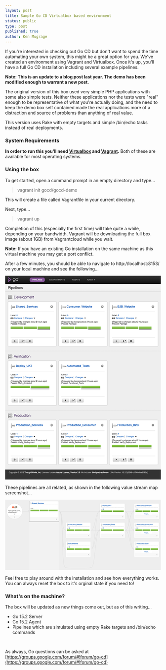 ```yaml
---
layout: post
title: Sample Go CD Virtualbox based environment
status: public
type: post
published: true
author: Ken Mugrage
---
```


If you're interested in checking out Go CD but don't want to spend the time automating your
own system, this might be a great option for you. We've created an environment using Vagrant and Virtualbox.
Once it's up, you'll have a full Go CD installation including several example pipelines.

__Note: This is an update to a blog post last year. The demo has been modified enough to warrant a new post.__

The original version of this box used very simple PHP applications with some also simple tests. Neither these applications
nor the tests were "real" enough to be representative of what you're actually doing, and the need to keep the demo box self
contained made the real applications more of a distraction and source of problems than anything of real value.

This version uses Rake with empty targets and simple /bin/echo tasks instead of real deployments.

### System Requirements

__In order to run this you'll need [Virtualbox](https://www.virtualbox.org/) 
and [Vagrant](https://www.vagrantup.com/).__ Both of these are available for most operating 
systems.

### Using the box
To get started, open a command prompt in an empty directory and type...

<blockquote>
vagrant init gocd/gocd-demo
</blockquote>

This will create a file called Vagrantfile in your current directory. 

Next, type...

<blockquote>
vagrant up
</blockquote>

Completion of this (especially the first time) will take quite a while, depending on your
bandwidth. Vagrant will be downloading the full box image (about 1GB) from Vagrantcloud
while you wait.

__Note:__ If you have an existing Go installation on the same machine as this virtual machine
you may get a port conflict.

After a few minutes, you should be able to navigate to http://localhost:8153/ on your local
machine and see the following...

![](/images/blog/sample-virtualbox/pipelines-v2.png)

These pipelines are all related, as shown in the following value stream map screenshot...

![](/images/blog/sample-virtualbox/vsm-v2.png)

Feel free to play around with the installation and see how everything works. You can always
reset the box to it's orginal state if you need to!

### What's on the machine?

The box will be updated as new things come out, but as of this writing...

* Go 15.2 Server
* Go 15.2 Agent
* Pipelines which are simulated using empty Rake targets and /bin/echo commands

<br>

As always, Go questions can be asked at [https://groups.google.com/forum/#!forum/go-cd](https://groups.google.com/forum/#!forum/go-cd)




